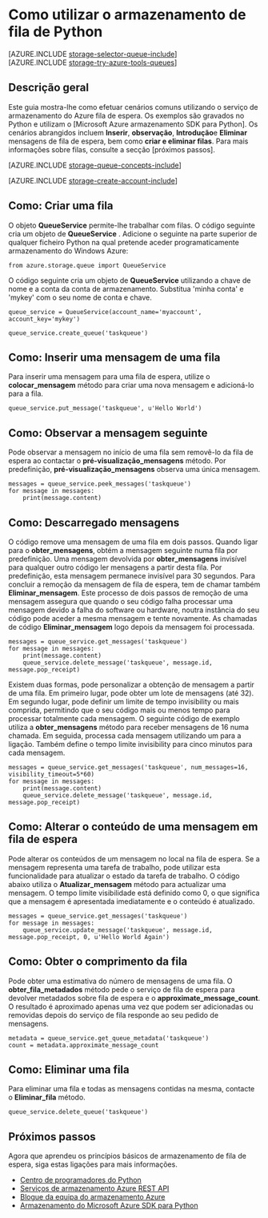 <properties
    pageTitle="Como utilizar o armazenamento de fila de Python | Microsoft Azure"
    description="Saiba como utilizar o serviço de Azure fila do Python para criar e eliminar filas e inserir, obtenha e eliminar mensagens."
    services="storage"
    documentationCenter="python"
    authors="robinsh"
    manager="carmonm"
    editor="tysonn"/>

<tags
    ms.service="storage"
    ms.workload="storage"
    ms.tgt_pltfrm="na"
    ms.devlang="python"
    ms.topic="article"
    ms.date="09/20/2016"
    ms.author="robinsh"/>

# <a name="how-to-use-queue-storage-from-python"></a>Como utilizar o armazenamento de fila de Python

[AZURE.INCLUDE [storage-selector-queue-include](../../includes/storage-selector-queue-include.md)]
<br/>
[AZURE.INCLUDE [storage-try-azure-tools-queues](../../includes/storage-try-azure-tools-queues.md)]

## <a name="overview"></a>Descrição geral

Este guia mostra-lhe como efetuar cenários comuns utilizando o serviço de armazenamento do Azure fila de espera. Os exemplos são gravados no Python e utilizam o [Microsoft Azure armazenamento SDK para Python]. Os cenários abrangidos incluem **Inserir**, **observação**, **Introdução**e **Eliminar** mensagens de fila de espera, bem como **criar e eliminar filas**. Para mais informações sobre filas, consulte a secção [próximos passos].

[AZURE.INCLUDE [storage-queue-concepts-include](../../includes/storage-queue-concepts-include.md)]

[AZURE.INCLUDE [storage-create-account-include](../../includes/storage-create-account-include.md)]

## <a name="how-to-create-a-queue"></a>Como: Criar uma fila

O objeto **QueueService** permite-lhe trabalhar com filas. O código seguinte cria um objeto de **QueueService** . Adicione o seguinte na parte superior de qualquer ficheiro Python na qual pretende aceder programaticamente armazenamento do Windows Azure:

    from azure.storage.queue import QueueService

O código seguinte cria um objeto de **QueueService** utilizando a chave de nome e a conta da conta de armazenamento. Substitua 'minha conta' e 'mykey' com o seu nome de conta e chave.

    queue_service = QueueService(account_name='myaccount', account_key='mykey')

    queue_service.create_queue('taskqueue')


## <a name="how-to-insert-a-message-into-a-queue"></a>Como: Inserir uma mensagem de uma fila

Para inserir uma mensagem para uma fila de espera, utilize o **colocar\_mensagem** método para criar uma nova mensagem e adicioná-lo para a fila.

    queue_service.put_message('taskqueue', u'Hello World')


## <a name="how-to-peek-at-the-next-message"></a>Como: Observar a mensagem seguinte

Pode observar a mensagem no início de uma fila sem removê-lo da fila de espera ao contactar o **pré-visualização\_mensagens** método. Por predefinição, **pré-visualização\_mensagens** observa uma única mensagem.

    messages = queue_service.peek_messages('taskqueue')
    for message in messages:
        print(message.content)


## <a name="how-to-dequeue-messages"></a>Como: Descarregado mensagens

O código remove uma mensagem de uma fila em dois passos. Quando ligar para o **obter\_mensagens**, obtém a mensagem seguinte numa fila por predefinição. Uma mensagem devolvida por **obter\_mensagens** invisível para qualquer outro código ler mensagens a partir desta fila. Por predefinição, esta mensagem permanece invisível para 30 segundos. Para concluir a remoção da mensagem de fila de espera, tem de chamar também **Eliminar\_mensagem**. Este processo de dois passos de remoção de uma mensagem assegura que quando o seu código falha processar uma mensagem devido a falha do software ou hardware, noutra instância do seu código pode aceder a mesma mensagem e tente novamente. As chamadas de código **Eliminar\_mensagem** logo depois da mensagem foi processada.

    messages = queue_service.get_messages('taskqueue')
    for message in messages:
        print(message.content)
        queue_service.delete_message('taskqueue', message.id, message.pop_receipt)

Existem duas formas, pode personalizar a obtenção de mensagem a partir de uma fila.
Em primeiro lugar, pode obter um lote de mensagens (até 32). Em segundo lugar, pode definir um limite de tempo invisibility ou mais comprida, permitindo que o seu código mais ou menos tempo para processar totalmente cada mensagem. O seguinte código de exemplo utiliza a **obter\_mensagens** método para receber mensagens de 16 numa chamada. Em seguida, processa cada mensagem utilizando um para a ligação. Também define o tempo limite invisibility para cinco minutos para cada mensagem.

    messages = queue_service.get_messages('taskqueue', num_messages=16, visibility_timeout=5*60)
    for message in messages:
        print(message.content)
        queue_service.delete_message('taskqueue', message.id, message.pop_receipt)      


## <a name="how-to-change-the-contents-of-a-queued-message"></a>Como: Alterar o conteúdo de uma mensagem em fila de espera

Pode alterar os conteúdos de um mensagem no local na fila de espera. Se a mensagem representa uma tarefa de trabalho, pode utilizar esta funcionalidade para atualizar o estado da tarefa de trabalho. O código abaixo utiliza o **Atualizar\_mensagem** método para actualizar uma mensagem. O tempo limite visibilidade está definido como 0, o que significa que a mensagem é apresentada imediatamente e o conteúdo é atualizado.

    messages = queue_service.get_messages('taskqueue')
    for message in messages:
        queue_service.update_message('taskqueue', message.id, message.pop_receipt, 0, u'Hello World Again')

## <a name="how-to-get-the-queue-length"></a>Como: Obter o comprimento da fila

Pode obter uma estimativa do número de mensagens de uma fila. O **obter\_fila\_metadados** método pede o serviço de fila de espera para devolver metadados sobre fila de espera e o **approximate_message_count**. O resultado é aproximado apenas uma vez que podem ser adicionadas ou removidas depois do serviço de fila responde ao seu pedido de mensagens.

    metadata = queue_service.get_queue_metadata('taskqueue')
    count = metadata.approximate_message_count

## <a name="how-to-delete-a-queue"></a>Como: Eliminar uma fila

Para eliminar uma fila e todas as mensagens contidas na mesma, contacte o **Eliminar\_fila** método.

    queue_service.delete_queue('taskqueue')

## <a name="next-steps"></a>Próximos passos

Agora que aprendeu os princípios básicos de armazenamento de fila de espera, siga estas ligações para mais informações.

- [Centro de programadores do Python](/develop/python/)
- [Serviços de armazenamento Azure REST API](http://msdn.microsoft.com/library/azure/dd179355)
- [Blogue da equipa do armazenamento Azure]
- [Armazenamento do Microsoft Azure SDK para Python]

[Blogue da equipa do armazenamento Azure]: http://blogs.msdn.com/b/windowsazurestorage/
[Armazenamento do Microsoft Azure SDK para Python]: https://github.com/Azure/azure-storage-python

